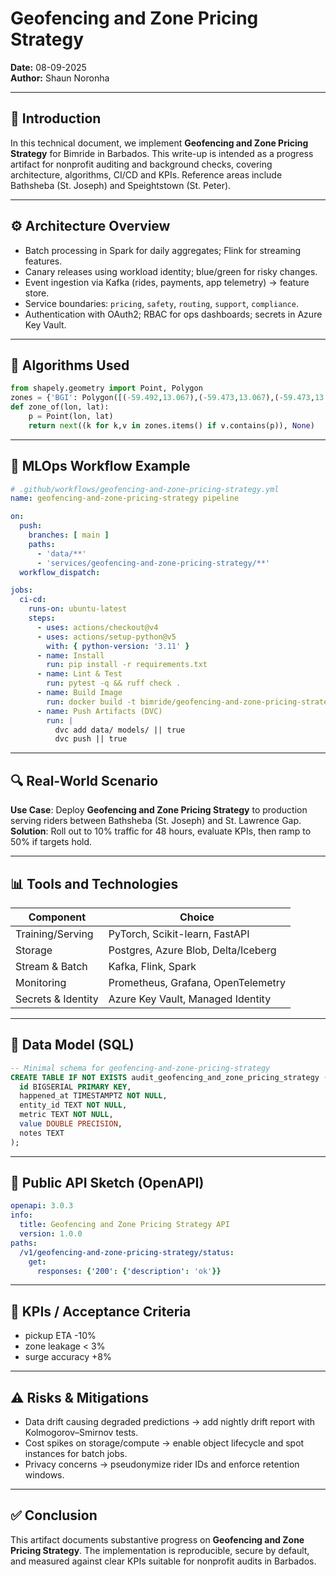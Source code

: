 # Geofencing and Zone Pricing Strategy

**Date:** 08-09-2025  
**Author:** Shaun Noronha

---

## 🚀 Introduction

In this technical document, we implement **Geofencing and Zone Pricing Strategy** for Bimride in Barbados.
This write-up is intended as a progress artifact for nonprofit auditing and background checks,
covering architecture, algorithms, CI/CD and KPIs. Reference areas include Bathsheba (St. Joseph) and Speightstown (St. Peter).

---

## ⚙️ Architecture Overview

- Batch processing in Spark for daily aggregates; Flink for streaming features.
- Canary releases using workload identity; blue/green for risky changes.
- Event ingestion via Kafka (rides, payments, app telemetry) → feature store.
- Service boundaries: `pricing`, `safety`, `routing`, `support`, `compliance`.
- Authentication with OAuth2; RBAC for ops dashboards; secrets in Azure Key Vault.

---

## 🧠 Algorithms Used

```python
from shapely.geometry import Point, Polygon
zones = {'BGI': Polygon([(-59.492,13.067),(-59.473,13.067),(-59.473,13.086),(-59.492,13.086)])}
def zone_of(lon, lat):
    p = Point(lon, lat)
    return next((k for k,v in zones.items() if v.contains(p)), None)
```

---

## 🔁 MLOps Workflow Example

```yaml
# .github/workflows/geofencing-and-zone-pricing-strategy.yml
name: geofencing-and-zone-pricing-strategy pipeline

on:
  push:
    branches: [ main ]
    paths:
      - 'data/**'
      - 'services/geofencing-and-zone-pricing-strategy/**'
  workflow_dispatch:

jobs:
  ci-cd:
    runs-on: ubuntu-latest
    steps:
      - uses: actions/checkout@v4
      - uses: actions/setup-python@v5
        with: { python-version: '3.11' }
      - name: Install
        run: pip install -r requirements.txt
      - name: Lint & Test
        run: pytest -q && ruff check .
      - name: Build Image
        run: docker build -t bimride/geofencing-and-zone-pricing-strategy:$GITHUB_SHA services/geofencing-and-zone-pricing-strategy
      - name: Push Artifacts (DVC)
        run: |
          dvc add data/ models/ || true
          dvc push || true
```

---

## 🔍 Real-World Scenario

**Use Case**: Deploy **Geofencing and Zone Pricing Strategy** to production serving riders between Bathsheba (St. Joseph) and St. Lawrence Gap.  
**Solution**: Roll out to 10% traffic for 48 hours, evaluate KPIs, then ramp to 50% if targets hold.

---

## 📊 Tools and Technologies

| Component                | Choice                                      |
|-------------------------|----------------------------------------------|
| Training/Serving        | PyTorch, Scikit-learn, FastAPI               |
| Storage                 | Postgres, Azure Blob, Delta/Iceberg          |
| Stream & Batch          | Kafka, Flink, Spark                          |
| Monitoring              | Prometheus, Grafana, OpenTelemetry           |
| Secrets & Identity      | Azure Key Vault, Managed Identity            |

---

## 📐 Data Model (SQL)

```sql
-- Minimal schema for geofencing-and-zone-pricing-strategy
CREATE TABLE IF NOT EXISTS audit_geofencing_and_zone_pricing_strategy (
  id BIGSERIAL PRIMARY KEY,
  happened_at TIMESTAMPTZ NOT NULL,
  entity_id TEXT NOT NULL,
  metric TEXT NOT NULL,
  value DOUBLE PRECISION,
  notes TEXT
);
```

---

## 🔌 Public API Sketch (OpenAPI)

```yaml
openapi: 3.0.3
info:
  title: Geofencing and Zone Pricing Strategy API
  version: 1.0.0
paths:
  /v1/geofencing-and-zone-pricing-strategy/status:
    get:
      responses: {'200': {'description': 'ok'}}
```

---

## 🎯 KPIs / Acceptance Criteria

- pickup ETA -10%
- zone leakage < 3%
- surge accuracy +8%

---

## ⚠️ Risks & Mitigations

- Data drift causing degraded predictions → add nightly drift report with Kolmogorov–Smirnov tests.  
- Cost spikes on storage/compute → enable object lifecycle and spot instances for batch jobs.  
- Privacy concerns → pseudonymize rider IDs and enforce retention windows.

---

## ✅ Conclusion

This artifact documents substantive progress on **Geofencing and Zone Pricing Strategy**. The implementation is reproducible,
secure by default, and measured against clear KPIs suitable for nonprofit audits in Barbados.
